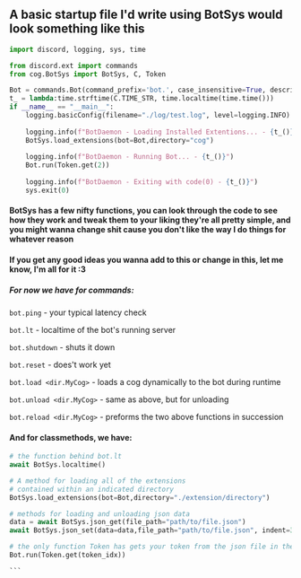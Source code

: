 ## A basic startup file I'd write using BotSys would look something like this

```py
import discord, logging, sys, time

from discord.ext import commands
from cog.BotSys import BotSys, C, Token

Bot = commands.Bot(command_prefix='bot.', case_insensitive=True, description="Penis")
t_ = lambda:time.strftime(C.TIME_STR, time.localtime(time.time()))
if __name__ == "__main__":
    logging.basicConfig(filename="./log/test.log", level=logging.INFO)
    
    logging.info(f"BotDaemon - Loading Installed Extentions... - {t_()}")
    BotSys.load_extensions(bot=Bot,directory="cog")
    
    logging.info(f"BotDaemon - Running Bot... - {t_()}")
    Bot.run(Token.get(2))
    
    logging.info(f"BotDaemon - Exiting with code(0) - {t_()}")
    sys.exit(0) 
```

#### BotSys has a few nifty functions, you can look through the code to see how they work and tweak them to your liking they're all pretty simple, and you might wanna change shit cause you don't like the way I do things for whatever reason 
#### If you get any good ideas you wanna add to this or change in this, let me know, I'm all for it :3

##### For now we have for commands:

`bot.ping` - your typical latency check

`bot.lt` - localtime of the bot's running server

`bot.shutdown` - shuts it down

`bot.reset` - does't work yet

`bot.load <dir.MyCog>` - loads a cog dynamically to the bot during runtime

`bot.unload <dir.MyCog>` - same as above, but for unloading

`bot.reload <dir.MyCog>` - preforms the two above functions in succession

#### And for classmethods, we have:
````py
# the function behind bot.lt
await BotSys.localtime()

# A method for loading all of the extensions
# contained within an indicated directory
BotSys.load_extensions(bot=Bot,directory="./extension/directory")

# methods for loading and unloading json data
data = await BotSys.json_get(file_path="path/to/file.json")
await BotSys.json_set(data=data,file_path="path/to/file.json", indent=3)

# the only function Token has gets your token from the json file in the data directory
Bot.run(Token.get(token_idx))

```
